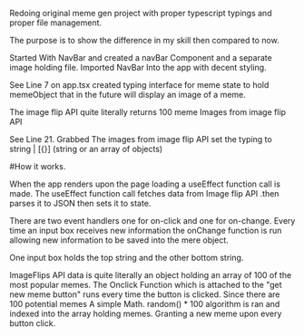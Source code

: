 Redoing original meme gen project with proper typescript typings and proper file management.

The purpose is to show the difference in my skill then compared to now.

Started With NavBar and created a navBar Component and a separate image holding file. Imported NavBar Into the app with decent styling.

See Line 7 on app.tsx created typing interface for meme state to hold memeObject that in the future will display an image of a meme.

The image flip API quite literally returns 100 meme Images from image flip API

See Line 21. Grabbed The images from image flip API set the typing to string | [{}] (string or an array of objects)

#How it works.

When the app renders upon the page loading a useEffect function call is made. The useEffect function call fetches data from Image flip API .then parses it to JSON then sets it to state.

There are two event handlers one for on-click and one for on-change. Every time an input box receives new information the onChange function is run allowing new information to be saved into the mere object.

One input box holds the top string and the other bottom string.

ImageFlips API data is quite literally an object holding an array of 100 of the most popular memes. The Onclick Function which is attached to the "get new meme button" runs every time the button is clicked. Since there are 100 potential memes A simple Math. random() \* 100 algorithm is ran and indexed into the array holding memes. Granting a new meme upon every button click.
